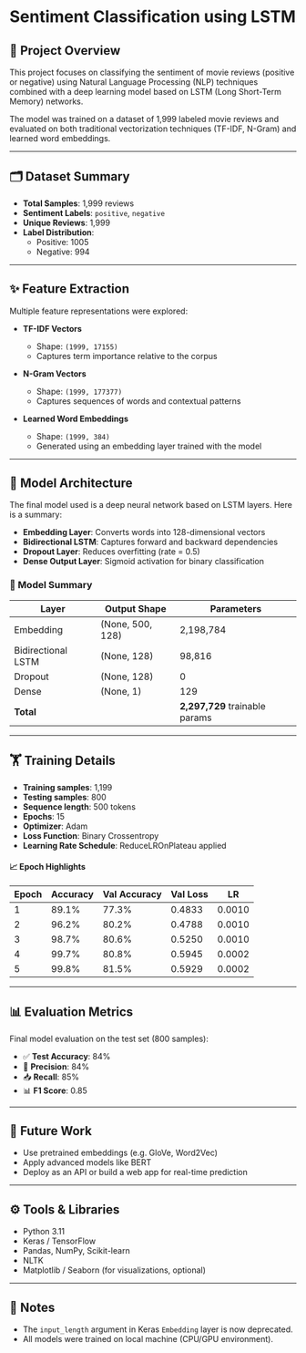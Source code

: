 # Sentiment Classification using LSTM

## 🧠 Project Overview

This project focuses on classifying the sentiment of movie reviews (positive or negative) using Natural Language Processing (NLP) techniques combined with a deep learning model based on LSTM (Long Short-Term Memory) networks.

The model was trained on a dataset of 1,999 labeled movie reviews and evaluated on both traditional vectorization techniques (TF-IDF, N-Gram) and learned word embeddings.

---

## 🗂️ Dataset Summary

- **Total Samples**: 1,999 reviews  
- **Sentiment Labels**: `positive`, `negative`  
- **Unique Reviews**: 1,999  
- **Label Distribution**:  
  - Positive: 1005  
  - Negative: 994  

---

## ✨ Feature Extraction

Multiple feature representations were explored:

- **TF-IDF Vectors**  
  - Shape: `(1999, 17155)`  
  - Captures term importance relative to the corpus  

- **N-Gram Vectors**  
  - Shape: `(1999, 177377)`  
  - Captures sequences of words and contextual patterns  

- **Learned Word Embeddings**  
  - Shape: `(1999, 384)`  
  - Generated using an embedding layer trained with the model  

---

## 🧠 Model Architecture

The final model used is a deep neural network based on LSTM layers. Here is a summary:

- **Embedding Layer**: Converts words into 128-dimensional vectors  
- **Bidirectional LSTM**: Captures forward and backward dependencies  
- **Dropout Layer**: Reduces overfitting (rate = 0.5)  
- **Dense Output Layer**: Sigmoid activation for binary classification

### 🔧 Model Summary

| Layer              | Output Shape     | Parameters |
|--------------------|------------------|------------|
| Embedding          | (None, 500, 128) | 2,198,784  |
| Bidirectional LSTM | (None, 128)      | 98,816     |
| Dropout            | (None, 128)      | 0          |
| Dense              | (None, 1)        | 129        |
| **Total**          |                  | **2,297,729** trainable params |

---

## 🏋️ Training Details

- **Training samples**: 1,199  
- **Testing samples**: 800  
- **Sequence length**: 500 tokens  
- **Epochs**: 15  
- **Optimizer**: Adam  
- **Loss Function**: Binary Crossentropy  
- **Learning Rate Schedule**: ReduceLROnPlateau applied

#### 📈 Epoch Highlights

| Epoch | Accuracy | Val Accuracy | Val Loss | LR       |
|-------|----------|--------------|----------|----------|
| 1     | 89.1%    | 77.3%        | 0.4833   | 0.0010   |
| 2     | 96.2%    | 80.2%        | 0.4788   | 0.0010   |
| 3     | 98.7%    | 80.6%        | 0.5250   | 0.0010   |
| 4     | 99.7%    | 80.8%        | 0.5945   | 0.0002   |
| 5     | 99.8%    | 81.5%        | 0.5929   | 0.0002   |

---

## 📊 Evaluation Metrics

Final model evaluation on the test set (800 samples):

- ✅ **Test Accuracy**: 84%
- 🎯 **Precision**: 84%
- 📥 **Recall**: 85%
- 📊 **F1 Score**: 0.85

---

## 🔮 Future Work

- Use pretrained embeddings (e.g. GloVe, Word2Vec)
- Apply advanced models like BERT
- Deploy as an API or build a web app for real-time prediction

---

## ⚙️ Tools & Libraries

- Python 3.11
- Keras / TensorFlow
- Pandas, NumPy, Scikit-learn
- NLTK
- Matplotlib / Seaborn (for visualizations, optional)

---

## 📌 Notes

- The `input_length` argument in Keras `Embedding` layer is now deprecated.
- All models were trained on local machine (CPU/GPU environment).
